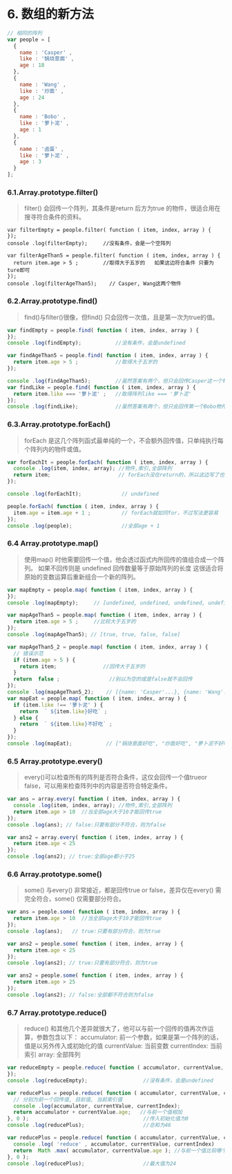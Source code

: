 # 6. 数组的新方法

```javascript
// 相同的阵列
var people = [
  {
    name : 'Casper' ,
    like : '锅烧意面' ,
    age : 18
  },
  {
    name : 'Wang' ,
    like : '炒面' ,
    age : 24
  },
  {
    name : 'Bobo' ,
    like : '萝卜泥' ,
    age : 1
  },
  {
    name : '卤蛋' ,
    like : '萝卜泥' ,
    age : 3
  }
];
```

<a name="0579250f"></a>
### 6.1.Array.prototype.filter()

> filter() 会回传一个阵列，其条件是return 后方为true 的物件，很适合用在搜寻符合条件的资料。


```
var filterEmpty = people.filter( function ( item, index, array ) {
});
console .log(filterEmpty);     //没有条件，会是一个空阵列

var filterAgeThan5 = people.filter( function ( item, index, array ) {
  return item.age > 5 ;        //取得大于五岁的   如果这边符合条件 只要为ture即可
});
console .log(filterAgeThan5);    // Casper, Wang这两个物件
```

<a name="ef645e86"></a>
### 6.2.Array.prototype.find()

> find()与filter()很像，但find() 只会回传一次值，且是第一次为true的值。


```javascript
var findEmpty = people.find( function ( item, index, array ) {
});
console .log(findEmpty);           //没有条件，会是undefined

var findAgeThan5 = people.find( function ( item, index, array ) {
  return item.age > 5 ;            //取得大于五岁的
});

console .log(findAgeThan5);        //虽然答案有两个，但只会回传Casper这一个物件
var findLike = people.find( function ( item, index, array ) {
  return item.like === '萝卜泥' ;   //取得阵列like === '萝卜泥'
});
console .log(findLike);            //虽然答案有两个，但只会回传第一个Bobo物件
```

<a name="1e4a53ab"></a>
### 6.3.Array.prototype.forEach()

> forEach 是这几个阵列函式最单纯的一个，不会额外回传值，只单纯执行每个阵列内的物件或值。


```javascript
var forEachIt = people.forEach( function ( item, index, array ) {
  console .log(item, index, array); //物件,索引,全部阵列
  return item;                      // forEach没在return的，所以这边写了也没用
});

console .log(forEachIt);             // undefined

people.forEach( function ( item, index, array ) {
  item.age = item.age + 1 ;          // forEach就如同for，不过写法更容易
});
console .log(people);                //全部age + 1
```

<a name="1707e3d2"></a>
### 6.4 Array.prototype.map()

> 使用map() 时他需要回传一个值，他会透过函式内所回传的值组合成一个阵列。
> 如果不回传则是 undefined
> 回传数量等于原始阵列的长度
> 这很适合将原始的变数运算后重新组合一个新的阵列。


```javascript
var mapEmpty = people.map( function ( item, index, array ) {
});
console .log(mapEmpty);     // [undefined, undefined, undefined, undefined]

var mapAgeThan5 = people.map( function ( item, index, array ) {
  return item.age > 5 ;     //比较大于五岁的
});
console .log(mapAgeThan5); // [true, true, false, false]

var mapAgeThan5_2 = people.map( function ( item, index, array ) {
  // 错误示范
  if (item.age > 5 ) {
    return item;               //回传大于五岁的
  }
  return  false ;                //别以为空的或是false就不会回传
});
console .log(mapAgeThan5_2);    // [{name: 'Casper'...}, {name: 'Wang'...}, false, false]
var mapEat = people.map( function ( item, index, array ) {
  if (item.like !== '萝卜泥' ) {
    return  ` ${item.like}好吃` ;
  } else {
    return  ` ${item.like}不好吃` ;
  }
});
console .log(mapEat);           // ["锅烧意面好吃", "炒面好吃", "萝卜泥不好吃", "萝卜泥不好吃"]
```

<a name="023b7c41"></a>
### 6.5 Array.prototype.every()

> every()可以检查所有的阵列是否符合条件，这仅会回传一个值trueor false，可以用来检查阵列中的内容是否符合特定条件。


```javascript
var ans = array.every( function ( item, index, array ) {
  console .log(item, index, array); //物件,索引,全部阵列
  return item.age > 10  //当全部age大于10才能回传true
});
console .log(ans); // false:只要有部分不符合，则为false

var ans2 = array.every( function ( item, index, array ) {
  return item.age < 25
});
console .log(ans2); // true:全部age都小于25
```

<a name="1c79936c"></a>
### 6.6 Array.prototype.some()

> some() 与every() 非常接近，都是回传true or false，差异仅在every() 需完全符合，some() 仅需要部分符合。


```javascript
var ans = people.some( function ( item, index, array ) {
  return item.age > 10  //当全部age大于10才能回传true
});
console .log(ans);   // true:只要有部分符合，则为true

var ans2 = people.some( function ( item, index, array ) {
  return item.age < 25
});
console .log(ans2); // true:只要有部分符合，则为true  

var ans2 = people.some( function ( item, index, array ) {
  return item.age > 25
});
console .log(ans2); // false:全部都不符合则为false
```

<a name="aecbdfe3"></a>
### 6.7 Array.prototype.reduce()

> reduce() 和其他几个差异就很大了，他可以与前一个回传的值再次作运算，参数包含以下：
> accumulator: 前一个参数，如果是第一个阵列的话，值是以另外传入或初始化的值
> currentValue: 当前变数
> currentIndex: 当前索引
> array: 全部阵列


```javascript
var reduceEmpty = people.reduce( function ( accumulator, currentValue, currentIndex, array ) {
});
console .log(reduceEmpty);                  //没有条件，会是undefined

var reducePlus = people.reduce( function ( accumulator, currentValue, currentIndex, array ) {
  // 分别为前一个回传值, 目前值, 当前索引值
  console .log(accumulator, currentValue, currentIndex);
  return accumulator + currentValue.age;   //与前一个值相加
}, 0 );                                     //传入初始化值为0
console .log(reducePlus);                   //总和为46

var reducePlus = people.reduce( function ( accumulator, currentValue, currentIndex, array ) {
  console .log( 'reduce' , accumulator, currentValue, currentIndex)
  return  Math .max( accumulator, currentValue.age ); //与前一个值比较哪个大
}, 0 );
console .log(reducePlus);                   //最大值为24
```



